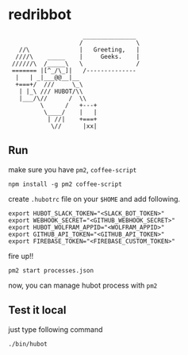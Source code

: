 # redribbot

```
                     _______________
                    /               \
   //\              |   Greeting,   |
  ////\    _____    |     Geeks.    |
 //////\  /_____\   \               /
 ======= |[^_/\_]|   /--------------
  |   | _|___@@__|__
  +===+/  ///     \_\
   | |_\ /// HUBOT/\\
   |___/\//      /  \\
         \      /   +---+
          \____/    |   |
           | //|    +===+
            \//      |xx|
```

## Run

make sure you have `pm2`, `coffee-script`

```
npm install -g pm2 coffee-script
```

create `.hubotrc` file on your `$HOME` and add following.

```
export HUBOT_SLACK_TOKEN="<SLACK_BOT_TOKEN>"
export WEBHOOK_SECRET="<GITHUB_WEBHOOK_SECRET>"
export HUBOT_WOLFRAM_APPID="<WOLFRAM_APPID>"
export GITHUB_API_TOKEN="<GITHUB_API_TOKEN>"
export FIREBASE_TOKEN="<FIREBASE_CUSTOM_TOKEN>"
```

fire up!!

```
pm2 start processes.json
```

now, you can manage hubot process with `pm2`

## Test it local

just type following command

```
./bin/hubot
```
